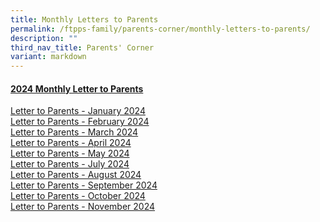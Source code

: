 ```yaml
---
title: Monthly Letters to Parents
permalink: /ftpps-family/parents-corner/monthly-letters-to-parents/
description: ""
third_nav_title: Parents' Corner
variant: markdown
---
```

<h4><u>2024 Monthly Letter to Parents</u></h4>


[Letter to Parents - January 2024](/files/Parents'%20Corner/Letter%20to%20Parents/2024/0124___Letter_to_Parents.pdf)
<br>
[Letter to Parents - February 2024](/files/Parents'%20Corner/Letter%20to%20Parents/2024/0224___Letter_to_Parents__Final_.pdf)
<br>
[Letter to Parents - March 2024](/files/Parents'%20Corner/Letter%20to%20Parents/2024/0324___Letter_to_Parents__Final_.pdf)
<br>
[Letter to Parents - April 2024](/files/Parents'%20Corner/Letter%20to%20Parents/2024/0424__Letter_to_Parents.pdf)
<br>
[Letter to Parents - May 2024](/files/Parents'%20Corner/Letter%20to%20Parents/2024/0524___Letter_to_Parents.pdf)
<br>
[Letter to Parents - July 2024](/files/Parents'%20Corner/Letter%20to%20Parents/2024/0724___Letter_to_Parents.pdf)
<br>
[Letter to Parents - August 2024](/files/Parents'%20Corner/Letter%20to%20Parents/2024/0824___Letter_to_Parents.pdf)
<br>
[Letter to Parents - September 2024](/files/Parents'%20Corner/Letter%20to%20Parents/2024/0924___Letter_to_Parents.pdf)
<br>
[Letter to Parents - October 2024](/files/Parents'%20Corner/Letter%20to%20Parents/2024/1024___Letter_to_Parents.pdf)
<br>
[Letter to Parents - November 2024](/files/Parents'%20Corner/Letter%20to%20Parents/2024/1124___Letter_to_Parents.pdf)
<br>
